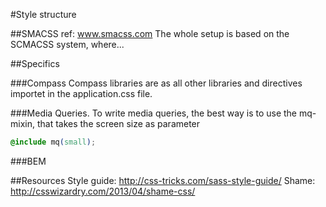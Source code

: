 
#Style structure


##SMACSS
ref: www.smacss.com
The whole setup is based on the SCMACSS system, where...

##Specifics

###Compass
Compass libraries are as all other libraries and directives importet in the application.css file.

###Media Queries.
To write media queries, the best way is to use the mq-mixin, that takes the screen size as parameter
```CSS
@include mq(small);
```

###BEM

##Resources
Style guide: http://css-tricks.com/sass-style-guide/
Shame: http://csswizardry.com/2013/04/shame-css/